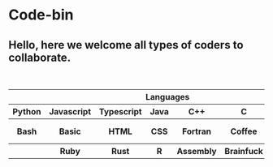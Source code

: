 # Code-bin

## Hello, here we welcome all types of coders to collaborate.

<br>
 <table>
  <tr>
    <th colspan=8>Languages</th>
  <tr>
    <th>Python</th>
    <th>Javascript</th>
    <th>Typescript</th>
    <th>Java</th>
    <th>C++</th>
    <th>C</th>
    <th>C#</th>
    <th>F#</th>
  </tr> 
  <tr>
    <th>Bash</th>
    <th>Basic</th>
    <th>HTML</th>
    <th>CSS</th>
    <th>Fortran</th>
    <th>Coffee</th>
    <th>GD script</th>
    <th>Swift</th>
  </tr>
   <tr>
    <th></th>
    <th>Ruby</th>
    <th>Rust</th>
    <th>R</th>
    <th>Assembly</th>
    <th>Brainfuck</th>
    <th>Perl</th>
    <th></th>
  </tr> 
</table>

<br>
